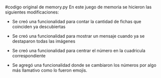 
#codigo original de memory.py En este juego de memoria se hicieron las siguientes modificaciones:

- Se creó una funcionalidad para contar la cantidad de fichas que coinciden ya descubiertas 

- Se creó una funcionalidad para mostrar un mensaje cuando ya se destaparon todas las imágenes 

- Se creó una funcionalidad para centrar el número en la cuadricula correspondiente 

- Se agregó una funcionalidad donde se cambiaron los números por algo más llamativo como lo fueron emojis.

